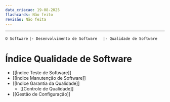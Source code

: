 ```yaml
---
data_criacao: 19-08-2025
flashcards: Não feito
revisão: Não feita
---
```

---
`O Software`
`|- Desenvolvimento de Software`
`  |- Qualidade de Software`
# Índice Qualidade de Software

- [[Índice Teste de Software]]
- [[Índice Manutenção de Software]]
- [[Índice Garantia da Qualidade]]
	- [[Controle de Qualidade]]
- [[Gestão de Configuração]]
